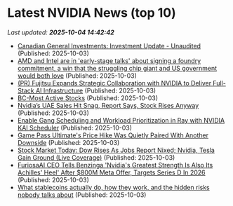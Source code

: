 # Latest NVIDIA News (top 10)
_Last updated: **2025-10-04 14:42:42**_

- [Canadian General Investments: Investment Update - Unaudited](https://www.globenewswire.com/news-release/2025/10/03/3161039/0/en/Canadian-General-Investments-Investment-Update-Unaudited.html) (Published: 2025-10-03)
- [AMD and Intel are in 'early-stage talks' about signing a foundry commitment, a win that the struggling chip giant and US government would both love](https://www.pcgamer.com/hardware/amd-and-intel-are-in-early-stage-talks-about-signing-a-foundry-commitment-a-win-that-the-struggling-chip-giant-and-us-government-would-both-love/) (Published: 2025-10-03)
- [(PR) Fujitsu Expands Strategic Collaboration with NVIDIA to Deliver Full-Stack AI Infrastructure](https://www.techpowerup.com/341591/fujitsu-expands-strategic-collaboration-with-nvidia-to-deliver-full-stack-ai-infrastructure) (Published: 2025-10-03)
- [BC-Most Active Stocks](https://finance.yahoo.com/news/bc-most-active-stocks-143018325.html) (Published: 2025-10-03)
- [Nvidia’s UAE Sales Hit Snag, Report Says, Stock Rises Anyway](https://biztoc.com/x/a82052862dd2123a) (Published: 2025-10-03)
- [Enable Gang Scheduling and Workload Prioritization in Ray with NVIDIA KAI Scheduler](https://developer.nvidia.com/blog/enable-gang-scheduling-and-workload-prioritization-in-ray-with-nvidia-kai-scheduler/) (Published: 2025-10-03)
- [Game Pass Ultimate's Price Hike Was Quietly Paired With Another Downside](https://www.gamespot.com/articles/game-pass-ultimates-price-hike-was-quietly-paired-with-another-downside/1100-6535197/) (Published: 2025-10-03)
- [Stock Market Today: Dow Rises As Jobs Report Nixed; Nvidia, Tesla Gain Ground (Live Coverage)](https://biztoc.com/x/2d1abebf9250d167) (Published: 2025-10-03)
- [FuriosaAI CEO Tells Benzinga 'Nvidia's Greatest Strength Is Also Its Achilles' Heel' After $800M Meta Offer, Targets Series D In 2026](https://biztoc.com/x/d8af1cbcd461a938) (Published: 2025-10-03)
- [What stablecoins actually do, how they work, and the hidden risks nobody talks about](https://economictimes.indiatimes.com/news/international/us/what-stablecoins-actually-do-how-they-work-and-the-hidden-risks-nobody-talks-about/articleshow/124292564.cms) (Published: 2025-10-03)
